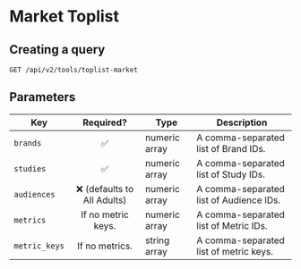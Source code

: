 # Market Toplist

## Creating a query

```http request
GET /api/v2/tools/toplist-market
```

## Parameters

| Key           |          Required?           | Type          | Description                             |
|---------------|:----------------------------:|---------------|-----------------------------------------|
| `brands`      |      :white_check_mark:      | numeric array | A comma-separated list of Brand IDs.    |
| `studies`     |      :white_check_mark:      | numeric array | A comma-separated list of Study IDs.    |
| `audiences`   | :x: (defaults to All Adults) | numeric array | A comma-separated list of Audience IDs. |
| `metrics`     |      If no metric keys.      | numeric array | A comma-separated list of Metric IDs.   |
| `metric_keys` |        If no metrics.        | string array  | A comma-separated list of metric keys.  |

